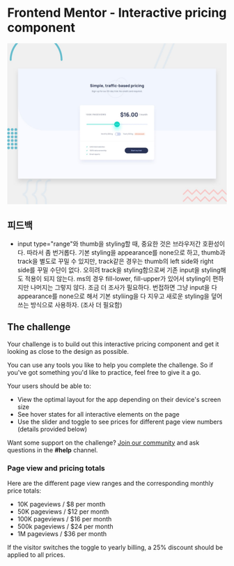 # Frontend Mentor - Interactive pricing component

![Design preview for the Interactive pricing component coding challenge](./design/desktop-preview.jpg)

## 피드백

- input type="range"와 thumb을 styling할 때,
  중요한 것은 브라우저간 호환성이다. 따라서 좀 번거롭다.
  기본 styling을 appearance를 none으로 하고,
  thumb과 track을 별도로 꾸밀 수 있지만,
  track같은 경우는 thumb의 left side와 right side를 꾸밀 수단이 없다.
  오히려 track을 styling함으로써 기존 input을 styling해도 적용이 되지 않는다.
  ms의 경우 fill-lower, fill-upper가 있어서 styling이 편하지만 나머지는 그렇지 않다. 조금 더 조사가 필요하다.
  번접하면 그냥 input을 다 appearance를 none으로 해서 기본 styliing을 다 지우고
  새로운 styling을 덮어쓰는 방식으로 사용하자. (조사 더 필요함)

## The challenge

Your challenge is to build out this interactive pricing component and get it looking as close to the design as possible.

You can use any tools you like to help you complete the challenge. So if you've got something you'd like to practice, feel free to give it a go.

Your users should be able to:

- View the optimal layout for the app depending on their device's screen size
- See hover states for all interactive elements on the page
- Use the slider and toggle to see prices for different page view numbers (details provided below)

Want some support on the challenge? [Join our community](https://www.frontendmentor.io/community) and ask questions in the **#help** channel.

### Page view and pricing totals

Here are the different page view ranges and the corresponding monthly price totals:

- 10K pageviews / $8 per month
- 50K pageviews / $12 per month
- 100K pageviews / $16 per month
- 500k pageviews / $24 per month
- 1M pageviews / $36 per month

If the visitor switches the toggle to yearly billing, a 25% discount should be applied to all prices.
